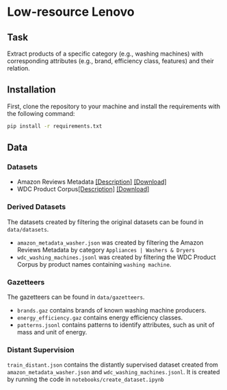 # Low-resource Lenovo

## Task
Extract products of a specific category (e.g., washing machines) with corresponding attributes (e.g., brand, efficiency class, features) and their relation.

## Installation

First, clone the repository to your machine and install the requirements with the following command:

```bash
pip install -r requirements.txt
```

## Data

### Datasets
- Amazon Reviews Metadata [[Description]](http://jmcauley.ucsd.edu/data/amazon/links.html) [[Download]](http://snap.stanford.edu/data/amazon/productGraph/metadata.json.gz)
- WDC Product Corpus[[Description]](http://webdatacommons.org/largescaleproductcorpus/) [[Download]](http://data.dws.informatik.uni-mannheim.de/largescaleproductcorpus/data/offers_english.json.gz)

### Derived Datasets
The datasets created by filtering the original datasets can be found in `data/datasets`.

- `amazon_metadata_washer.json` was created by filtering the Amazon Reviews Metadata by category `Appliances | Washers & Dryers`
- `wdc_washing_machines.jsonl` was created by filtering the WDC Product Corpus by product names containing `washing machine`.

### Gazetteers
The gazetteers can be found in `data/gazetteers`.

- `brands.gaz` contains brands of known washing machine producers.
- `energy_efficiency.gaz` contains energy efficiency classes.
- `patterns.jsonl` contains patterns to identify attributes, such as unit of mass and unit of energy. 

### Distant Supervision
`train_distant.json` contains the distantly supervised dataset created from `amazon_metadata_washer.json` and `wdc_washing_machines.jsonl`. It is created by running the code in `notebooks/create_dataset.ipynb`
